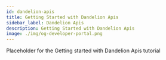 ```yaml
---
id: dandelion-apis
title: Getting Started with Dandelion Apis
sidebar_label: Dandelion Apis
description: Getting Started with Dandelion Apis
image: ./img/og-developer-portal.png
--- 
```

 
Placeholder for the Getting started with Dandelion Apis tutorial
